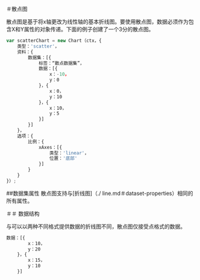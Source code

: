 ＃散点图

散点图是基于将x轴更改为线性轴的基本折线图。要使用散点图，数据必须作为包含X和Y属性的对象传递。下面的例子创建了一个3分的散点图。

```javascript
var scatterChart = new Chart（ctx，{
    类型：'scatter'，
    资料：{
        数据集：[{
            标签：“散点数据集”，
            数据：[{
                x：-10，
                y：0
            }，{
                x：0，
                y：10
            }，{
                x：10，
                y：5
            }]
        }]
    }，
    选项：{
        比例：{
            xAxes：[{
                类型：'linear'，
                位置：'底部'
            }]
        }
    }
}）;
```

##数据集属性
散点图支持与[折线图]（./ line.md＃dataset-properties）相同的所有属性。

＃＃ 数据结构

与可以以两种不同格式提供数据的折线图不同，散点图仅接受点格式的数据。

```javascript
数据：[{
        x：10，
        y：20
    }，{
        x：15，
        y：10
    }]
```
